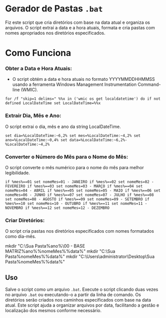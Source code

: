 # Gerador de Pastas `.bat`
Fiz este script que cria diretórios com base na data atual e organiza os arquivos. O script extrai a data e a hora atuais, formata e cria pastas com nomes apropriados nos diretórios especificados.

# Como Funciona

### Obter a Data e Hora Atuais:

- O script obtém a data e hora atuais no formato YYYYMMDDHHMMSS usando a ferramenta Windows Management Instrumentation Command-line (WMIC).

`for /f "skip=1 delims=" %%x in ('wmic os get localdatetime') do if not defined LocalDateTime set LocalDateTime=%%x`

### Extrair Dia, Mês e Ano:

O script extrai o dia, mês e ano da string LocalDateTime.

`set dia=%LocalDateTime:~6,2%
set mes=%LocalDateTime:~4,2%
set ano=%LocalDateTime:~0,4%
set data=%LocalDateTime:~6,2%-%LocalDateTime:~4,2%`

### Converter o Número do Mês para o Nome do Mês:

O script converte o mês numérico para o nome do mês para melhor legibilidade.

`if %mes%==01 set nomeMes=01 - JANEIRO
if %mes%==02 set nomeMes=02 - FEVEREIRO
if %mes%==03 set nomeMes=03 - MARÇO
if %mes%==04 set nomeMes=04 - ABRIL
if %mes%==05 set nomeMes=05 - MAIO
if %mes%==06 set nomeMes=06 - JUNHO
if %mes%==07 set nomeMes=07 - JULHO
if %mes%==08 set nomeMes=08 - AGOSTO
if %mes%==09 set nomeMes=09 - SETEMBRO
if %mes%==10 set nomeMes=10 - OUTUBRO
if %mes%==11 set nomeMes=11 - NOVEMBRO
if %mes%==12 set nomeMes=12 - DEZEMBRO`

### Criar Diretórios:

O script cria pastas nos diretórios especificados com nomes formatados como dia-mês.

mkdir "C:\Sua Pasta\%ano%\00 - BASE MATRIZ\%ano%\%nomeMes%\%data%"
mkdir "C:\Sua Pasta\%nomeMes%\%data%"
mkdir "C:\Users\administrator\Desktop\Sua Pasta\%nomeMes%\%data%"

## Uso

Salve o script como um arquivo `.bat`.
Execute o script clicando duas vezes no arquivo `.bat` ou executando-o a partir da linha de comando.
Os diretórios serão criados nos caminhos especificados com base na data atual.
Este script ajuda a organizar arquivos por data, facilitando a gestão e localização dos mesmos conforme necessário.

